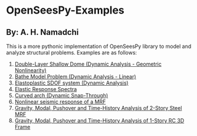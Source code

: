 # OpenSeesPy-Examples
## By: A. H. Namadchi
This is a more pythonic implementation of OpenSeesPy library to model and analyze structural problems. Examples are as follows:

1. [Double-Layer Shallow Dome (Dynamic Analysis - Geometric Nonlinearity)](/Double-Layer%20Shallow%20Dome.ipynb)
2. [Bathe Model Problem (Dynamic Analysis - Linear)](/Bathe%20Model%20Problem.ipynb)
3. [Elastoplastic SDOF system (Dynamic Analysis)](/Elastoplastic%20SDOF%20system.ipynb)
4. [Elastic Response Spectra](/Elastic%20Response%20Spectra.ipynb)
5. [Curved arch (Dynamic Snap-Through)](/Curved%20arch.ipynb)
6. [Nonlinear seismic response of a MRF](/NLSMRF.ipynb)
7. [Gravity, Modal, Pushover and Time-History Analysis of 2-Story Steel MRF](/Two%20Story%20Steel%20MRF%20(FGU).ipynb)
8. [Gravity, Modal, Pushover and Time-History Analysis of 1-Story RC 3D Frame](/Reinforced%Concrete%3D%Frame%(FGU).ipynb)
